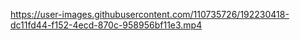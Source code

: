 
https://user-images.githubusercontent.com/110735726/192230418-dc11fd44-f152-4ecd-870c-958956bf11e3.mp4

